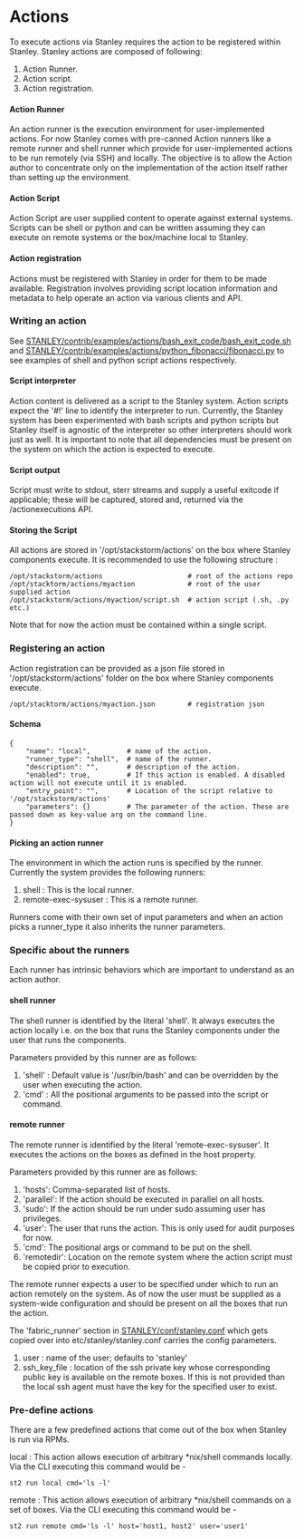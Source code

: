 Actions
======

To execute actions via Stanley requires the action to be registered within Stanley. Stanley actions
are composed of following:

1. Action Runner.
2. Action script.
1. Action registration.

#### Action Runner
An action runner is the execution environment for user-implemented actions. For now Stanley comes with pre-canned Action runners like a remote runner and shell runner which provide for user-implemented actions to be run remotely (via SSH) and locally. The objective is to allow the Action author to concentrate only on the implementation of the action itself rather than setting up the environment.

#### Action Script
Action Script are user supplied content to operate against external systems. Scripts can be shell or python and can be written assuming they can execute on remote systems or the box/machine local to Stanley.

#### Action registration
Actions must be registered with Stanley in order for them to be made available. Registration involves providing script location information and metadata to help operate an action via various clients and API.

### Writing an action
See [STANLEY/contrib/examples/actions/bash_exit_code/bash_exit_code.sh](../contrib/examples/actions/bash_exit_code/bash_exit_code.sh) and [STANLEY/contrib/examples/actions/python_fibonacci/fibonacci.py](../contrib/examples/actions/python_fibonacci/fibonacci.py) to see examples of shell and python script actions respectively.

#### Script interpreter
Action content is delivered as a script to the Stanley system. Action scripts expect the '#!' line to identify the interpreter to run. Currently, the Stanley system has been experimented with bash scripts and python scripts but Stanley itself is agnostic of the interpreter so other interpreters should work just as well. It is important to note that all dependencies must be present on the system on which the action is expected to execute.

#### Script output
Script must write to stdout, sterr streams and supply a useful exitcode if applicable; these will be captured, stored and, returned via the /actionexecutions API.

#### Storing the Script
All actions are stored in '/opt/stackstorm/actions' on the box where Stanley components execute. It is recommended to use the following structure :

    /opt/stackstorm/actions                     # root of the actions repo
    /opt/stacktorm/actions/myaction             # root of the user supplied action
    /opt/stackstorm/actions/myaction/script.sh  # action script (.sh, .py etc.)

Note that for now the action must be contained within a single script.

### Registering an action
Action registration can be provided as a json file stored in '/opt/stackstorm/actions' folder on the box where Stanley components execute.

    /opt/stacktorm/actions/myaction.json        # registration json

#### Schema
    {
        "name": "local",         # name of the action.
        "runner_type": "shell",  # name of the runner.
        "description": "",       # description of the action.
        "enabled": true,         # If this action is enabled. A disabled action will not execute until it is enabled.
        "entry_point": "",       # Location of the script relative to '/opt/stackstorm/actions'
        "parameters": {}         # The parameter of the action. These are passed down as key-value arg on the command line.
    }

#### Picking an action runner
The environment in which the action runs is specified by the runner. Currently the system provides the following runners:

1. shell : This is the local runner.
2. remote-exec-sysuser : This is a remote runner.

Runners come with their own set of input parameters and when an action picks a runner_type it also inherits the runner parameters.

### Specific about the runners
Each runner has intrinsic behaviors which are important to understand as an action author.

#### shell runner
The shell runner is identified by the literal 'shell'. It always executes the action locally i.e. on the box that runs the Stanley components under the user that runs the components.

Parameters provided by this runner are as follows:

1. 'shell' : Default value is '/usr/bin/bash' and can be overridden by the user when executing the action.
2. 'cmd' : All the positional arguments to be passed into the script or command.

#### remote runner
The remote runner is identified by the literal 'remote-exec-sysuser'. It executes the actions on the boxes as defined in the host property.

Parameters provided by this runner are as follows:

1. 'hosts': Comma-separated list of hosts.
2. 'parallel': If the action should be executed in parallel on all hosts.
1. 'sudo': If the action should be run under sudo assuming user has privileges.
1. 'user': The user that runs the action. This is only used for audit purposes for now.
1. 'cmd': The positional args or command to be put on the shell.
1. 'remotedir': Location on the remote system where the action script must be copied prior to execution.

The remote runner expects a user to be specified under which to run an action remotely on the system. As of now the user must be supplied as a system-wide configuration and should be present on all the boxes that run the action.

The 'fabric_runner' section in [STANLEY/conf/stanley.conf](../conf/stanley.conf) which gets copied over into etc/stanley/stanley.conf carries the config parameters.

1. user : name of the user; defaults to 'stanley'
2. ssh_key_file : location of the ssh private key whose corresponding public key is available on the remote boxes. If this is not provided than the local ssh agent must have the key for the specified user to exist.

### Pre-define actions
There are a few predefined actions that come out of the box when Stanley is run via RPMs.

local : This action allows execution of arbitrary *nix/shell commands locally. Via the CLI executing this command would be -

    st2 run local cmd='ls -l'

remote : This action allows execution of arbitrary *nix/shell commands on a set of boxes. Via the CLI executing this command would be -

    st2 run remote cmd='ls -l' host='host1, host2' user='user1'
